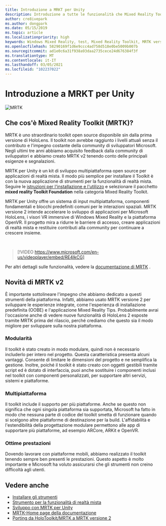 ```yaml
---
title: Introduzione a MRKT per Unity
description: Introduzione a tutte le funzionalità che Mixed Reality Toolkit con supporto multipiattaforma può offrire ai nuovi sviluppatori di realtà mista.
author: cre8ivepark
ms.author: dongpark
ms.date: 05/15/2019
ms.topic: article
ms.localizationpriority: high
keywords: Windows Mixed Reality, test, Mixed Reality Toolkit, MRTK versione 2, MRTK, strumenti, SDK, HoloLens, HoloLens 2, visore VR realtà mista, visore VR di windows mixed reality, visore per realtà virtuale, multipiattaforma
ms.openlocfilehash: 58290169f1d6e9ccc4ad758d518e0be5009b007b
ms.sourcegitcommit: ad1e0c6a31f938a93daa2735cece24d676384f3f
ms.translationtype: MT
ms.contentlocale: it-IT
ms.lasthandoff: 03/05/2021
ms.locfileid: "102237022"
---
```

# <a name="introducing-mrtk-for-unity"></a>Introduzione a MRKT per Unity

![MRTK](../../design/images/MRTK_UX_Hero.png)

## <a name="what-is-mixed-reality-toolkit-mrtk"></a>Che cos'è Mixed Reality Toolkit (MRTK)?

MRTK è uno straordinario toolkit open source disponibile sin dalla prima versione di HoloLens. Il toolkit non avrebbe raggiunto i livelli attuali senza il contributo e l'impegno costante della community di sviluppatori Microsoft. Negli ultimi tre anni abbiamo acquisito feedback dalla community di sviluppatori e abbiamo creato MRTK v2 tenendo conto delle principali esigenze e segnalazioni.  

MRTK per Unity è un kit di sviluppo multipiattaforma open source per applicazioni di realtà mista. Il modo più semplice per installare il Toolkit è con la nuova applicazione di strumenti per la funzionalità di realtà mista. Seguire le [istruzioni per l'installazione e l'utilizzo](welcome-to-mr-feature-tool.md) e selezionare il pacchetto **mixed reality Toolkit Foundation** nella categoria Mixed Reality Toolkit.

MRTK per Unity offre un sistema di input multipiattaforma, componenti fondamentali e blocchi predefiniti comuni per le interazioni spaziali. MRTK versione 2 intende accelerare lo sviluppo di applicazioni per Microsoft HoloLens, i visori VR immersive di Windows Mixed Reality e la piattaforma OpenVR. Il progetto mira a ridurre le barriere di accesso, creare applicazioni di realtà mista e restituire contributi alla community per continuare a crescere insieme.

<br>

> [!VIDEO https://www.microsoft.com/en-us/videoplayer/embed/RE4IkCG]

Per altri dettagli sulle funzionalità, vedere la [documentazione di MRTK](https://docs.microsoft.com/windows/mixed-reality/mrtk-unity/) .

## <a name="new-with-mrtk-v2"></a>Novità di MRTK v2

È importante sottolineare l'impegno che abbiamo dedicato a questi strumenti della piattaforma.  Infatti, abbiamo usato MRTK versione 2 per sviluppare le esperienze integrate, come l'esperienza di installazione predefinita (OOBE) e l'applicazione Mixed Reality Tips. Probabilmente avrai l'occasione anche di vedere nuove funzionalità di HoloLens 2 esposte tramite MRTK prima del rilascio, perché crediamo che questo sia il modo migliore per sviluppare sulla nostra piattaforma.

### <a name="modular"></a>Modularità

Il toolkit è stato creato in modo modulare, quindi non è necessario includerlo per intero nel progetto.  Questa caratteristica presenta alcuni vantaggi.  Consente di limitare le dimensioni del progetto e ne semplifica la gestione.  Inoltre, poiché il toolkit è stato creato con oggetti gestibili tramite script ed è dotato di interfaccia, puoi anche sostituire i componenti inclusi nel toolkit con componenti personalizzati, per supportare altri servizi, sistemi e piattaforme.

### <a name="cross-platform"></a>Multipiattaforma

Il toolkit include il supporto per più piattaforme.  Anche se questo non significa che ogni singola piattaforma sia supportata, Microsoft ha fatto in modo che nessuna parte di codice del toolkit smetta di funzionare quando si scelgono altre piattaforme di destinazione per la build.  L'affidabilità e l'estendibilità della progettazione modulare permettono alle app di supportare più piattaforme, ad esempio ARCore, ARKit e OpenVR.

### <a name="performant"></a>Ottime prestazioni

Dovendo lavorare con piattaforme mobili, abbiamo realizzato il toolkit tenendo sempre ben presenti le prestazioni.  Questo aspetto è molto importante e Microsoft ha voluto assicurarsi che gli strumenti non creino difficoltà agli utenti.

## <a name="see-also"></a>Vedere anche

* [Installare gli strumenti](../install-the-tools.md)
* [Strumento per la funzionalità di realtà mista](welcome-to-mr-feature-tool.md)
* [Sviluppo con MRTK per Unity](unity-development-overview.md)
* [MRTK-Home page della documentazione](https://docs.microsoft.com/windows/mixed-reality/mrtk-unity/)
* [Porting da HoloToolkit/MRTK a MRTK versione 2](https://docs.microsoft.com/windows/mixed-reality/mrtk-unity/updates-deployment/htk-to-mrtk-porting-guide)
